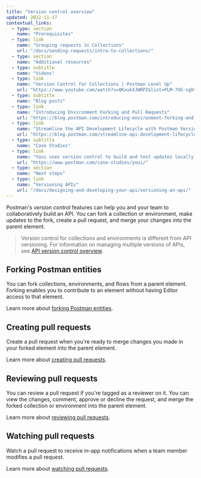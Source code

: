 ```yaml
---
title: "Version control overview"
updated: 2022-11-17
contextual_links:
  - type: section
    name: "Prerequisites"
  - type: link
    name: "Grouping requests in Collections"
    url: "/docs/sending-requests/intro-to-collections/"
  - type: section
    name: "Additional resources"
  - type: subtitle
    name: "Videos"
  - type: link
    name: "Version Control for Collections | Postman Level Up"
    url: "https://www.youtube.com/watch?v=QKxukXJWRPI&list=PLM-7VG-sgbtC5tNXxd28cmePSa9BYwqeU&index=7"
  - type: subtitle
    name: "Blog posts"
  - type: link
    name: "Introducing Environment Forking and Pull Requests"
    url: "https://blog.postman.com/introducing-environment-forking-and-pull-requests/"
  - type: link
    name: "Streamline the API Development Lifecycle with Postman Version Control"
    url: "https://blog.postman.com/streamline-api-development-lifecycle-with-postman-version-control/"
  - type: subtitle
    name: "Case Studies"
  - type: link
    name: "Youi uses version control to build and test updates locally before merging"
    url: "https://www.postman.com/case-studies/youi/"
  - type: section
    name: "Next steps"
  - type: link
    name: "Versioning APIs"
    url: "/docs/designing-and-developing-your-api/versioning-an-api/"
---
```


Postman's _version control_ features can help you and your team to collaboratively build an API. You can fork a collection or environment, make updates to the fork, create a pull request, and merge your changes into the parent element.

> Version control for collections and environments is different from API versioning. For information on managing multiple versions of APIs, see [API version control overview](/docs/designing-and-developing-your-api/versioning-an-api/versioning-an-api-overview/).

## Forking Postman entities

You can fork collections, environments, and flows from a parent element. Forking enables you to contribute to an element without having Editor access to that element.

Learn more about [forking Postman entities](/docs/collaborating-in-postman/using-version-control/forking-entities/).

## Creating pull requests

Create a pull request when you're ready to merge changes you made in your forked element into the parent element.

Learn more about [creating pull requests](/docs/collaborating-in-postman/using-version-control/creating-pull-requests/).

## Reviewing pull requests

You can review a pull request if you're tagged as a reviewer on it. You can view the changes, comment, approve or decline the request, and merge the forked collection or environment into the parent element.

Learn more about [reviewing pull requests](/docs/collaborating-in-postman/using-version-control/reviewing-pull-requests/).

## Watching pull requests

Watch a pull request to receive in-app notifications when a team member modifies a pull request.

Learn more about [watching pull requests](/docs/collaborating-in-postman/using-version-control/watching-pull-requests/).
